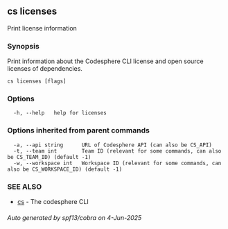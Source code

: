 ## cs licenses

Print license information

### Synopsis

Print information about the Codesphere CLI license and open source licenses of dependencies.

```
cs licenses [flags]
```

### Options

```
  -h, --help   help for licenses
```

### Options inherited from parent commands

```
  -a, --api string      URL of Codesphere API (can also be CS_API)
  -t, --team int        Team ID (relevant for some commands, can also be CS_TEAM_ID) (default -1)
  -w, --workspace int   Workspace ID (relevant for some commands, can also be CS_WORKSPACE_ID) (default -1)
```

### SEE ALSO

* [cs](cs.md)	 - The codesphere CLI

###### Auto generated by spf13/cobra on 4-Jun-2025
